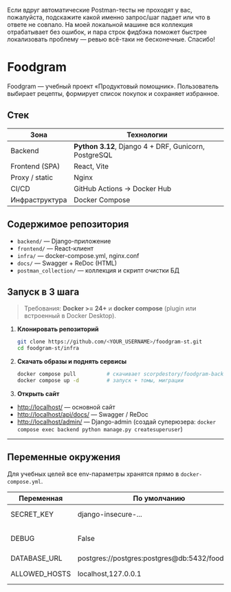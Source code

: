 Если вдруг автоматические Postman-тесты не проходят у вас,
пожалуйста, подскажите какой именно запрос/шаг падает или что в ответе не совпало.
На моей локальной машине вся коллекция отрабатывает без ошибок,
и пара строк фидбэка поможет быстрее локализовать проблему — ревью всё-таки не бесконечные.
Спасибо!

# Foodgram

Foodgram — учебный проект «Продуктовый помощник».
Пользователь выбирает рецепты, формирует список покупок и сохраняет избранное.

## Стек

| Зона           | Технологии                                            |
| -------------- | ----------------------------------------------------- |
| Backend        | **Python 3.12**, Django 4 + DRF, Gunicorn, PostgreSQL |
| Frontend (SPA) | React, Vite                                           |
| Proxy / static | Nginx                                                 |
| CI/CD          | GitHub Actions → Docker Hub                           |
| Инфраструктура | Docker Compose                                        |

## Содержимое репозитория

* `backend/` — Django-приложение
* `frontend/` — React-клиент
* `infra/` — docker-compose.yml, nginx.conf
* `docs/` — Swagger + ReDoc (HTML)
* `postman_collection/` — коллекция и скрипт очистки БД

## Запуск в 3 шага

> Требования: **Docker >= 24+** и **docker compose** (plugin или встроенный в Docker Desktop).

1. **Клонировать репозиторий**

   ```bash
   git clone https://github.com/<YOUR_USERNAME>/foodgram-st.git
   cd foodgram-st/infra
   ```

2. **Скачать образы и поднять сервисы**

   ```bash
   docker compose pull          # скачивает scorpdestory/foodgram-back и -front
   docker compose up -d         # запуск + томы, миграции
   ```

3. **Открыть сайт**

* [http://localhost/](http://localhost/) — основной сайт
* [http://localhost/api/docs/](http://localhost/api/docs/) — Swagger / ReDoc
* [http://localhost/admin/](http://localhost/admin/) — Django-admin
  (создай суперюзера:
  `docker compose exec backend python manage.py createsuperuser`)

---

## Переменные окружения

Для учебных целей все env-параметры хранятся прямо в `docker-compose.yml`.

| Переменная     | По умолчанию                                     | Описание                |
| -------------- | ------------------------------------------------ | ----------------------- |
| SECRET\_KEY    | django-insecure-...                              | Ключ Django             |
| DEBUG          | False                                            | Прод ≠ локальный запуск |
| DATABASE\_URL  | postgres\://postgres\:postgres\@db:5432/foodgram | DSN базы                |
| ALLOWED\_HOSTS | localhost,127.0.0.1                              | Список хостов           |
